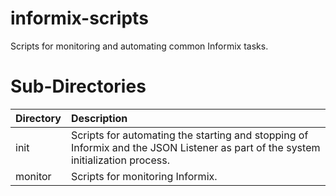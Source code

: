 informix-scripts
========
Scripts for monitoring and automating common Informix tasks.

Sub-Directories
==============
| Directory | Description |
|:----------|:------------|
| init | Scripts for automating the starting and stopping of Informix and the JSON Listener as part of the system initialization process.|
| monitor | Scripts for monitoring Informix.|
